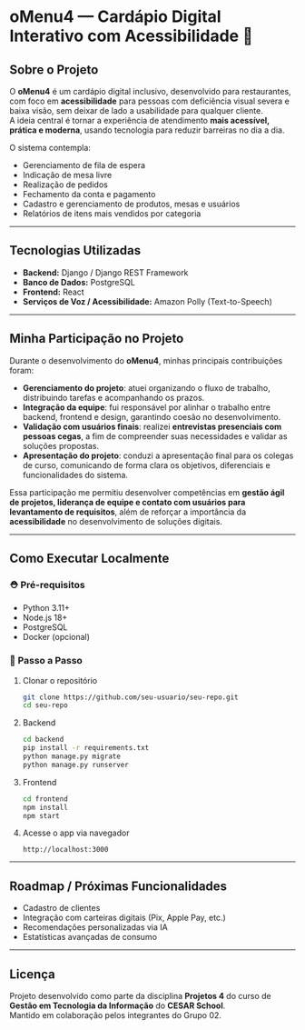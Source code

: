 # oMenu4 — Cardápio Digital Interativo com Acessibilidade 🎯

## Sobre o Projeto

O **oMenu4** é um cardápio digital inclusivo, desenvolvido para restaurantes, com foco em **acessibilidade** para pessoas com deficiência visual severa e baixa visão, sem deixar de lado a usabilidade para qualquer cliente.  
A ideia central é tornar a experiência de atendimento **mais acessível, prática e moderna**, usando tecnologia para reduzir barreiras no dia a dia.

O sistema contempla:
- Gerenciamento de fila de espera  
- Indicação de mesa livre  
- Realização de pedidos  
- Fechamento da conta e pagamento  
- Cadastro e gerenciamento de produtos, mesas e usuários  
- Relatórios de itens mais vendidos por categoria  

---

## Tecnologias Utilizadas

- **Backend:** Django / Django REST Framework  
- **Banco de Dados:** PostgreSQL  
- **Frontend:** React  
- **Serviços de Voz / Acessibilidade:** Amazon Polly (Text-to-Speech)  

---

## Minha Participação no Projeto

Durante o desenvolvimento do **oMenu4**, minhas principais contribuições foram:

- **Gerenciamento do projeto**: atuei organizando o fluxo de trabalho, distribuindo tarefas e acompanhando os prazos.  
- **Integração da equipe**: fui responsável por alinhar o trabalho entre backend, frontend e design, garantindo coesão no desenvolvimento.  
- **Validação com usuários finais**: realizei **entrevistas presenciais com pessoas cegas**, a fim de compreender suas necessidades e validar as soluções propostas.  
- **Apresentação do projeto**: conduzi a apresentação final para os colegas de curso, comunicando de forma clara os objetivos, diferenciais e funcionalidades do sistema.  

Essa participação me permitiu desenvolver competências em **gestão ágil de projetos, liderança de equipe e contato com usuários para levantamento de requisitos**, além de reforçar a importância da **acessibilidade** no desenvolvimento de soluções digitais.  

---

## Como Executar Localmente

### ⛑ Pré-requisitos

- Python 3.11+  
- Node.js 18+  
- PostgreSQL  
- Docker (opcional)  

### 🚀 Passo a Passo

1. Clonar o repositório  
   ```bash
   git clone https://github.com/seu-usuario/seu-repo.git
   cd seu-repo
   ```

2. Backend  
   ```bash
   cd backend
   pip install -r requirements.txt
   python manage.py migrate
   python manage.py runserver
   ```

3. Frontend  
   ```bash
   cd frontend
   npm install
   npm start
   ```

4. Acesse o app via navegador  
   ```
   http://localhost:3000
   ```

---

## Roadmap / Próximas Funcionalidades

- Cadastro de clientes  
- Integração com carteiras digitais (Pix, Apple Pay, etc.)  
- Recomendações personalizadas via IA  
- Estatísticas avançadas de consumo  

---

## Licença

Projeto desenvolvido como parte da disciplina **Projetos 4** do curso de **Gestão em Tecnologia da Informação** do **CESAR School**.  
Mantido em colaboração pelos integrantes do Grupo 02.  
